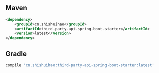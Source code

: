 ## Maven

```xml
<dependency>
    <groupId>cn.shishuihao</groupId>
    <artifactId>third-party-api-spring-boot-starter</artifactId>
    <version>latest</version>
</dependency>
```

## Gradle

``` groovy
compile 'cn.shishuihao:third-party-api-spring-boot-starter:latest'
```
